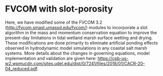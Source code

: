 # FVCOM with slot-porosity

Here, we have modified some of the FVCOM 3.2 (http://fvcom.smast.umassd.edu/fvcom/) modules to incorporate a slot algorithm in the mass and momentum conservation equation to improve the present-day limitations in tidal wetland marsh surface wetting and drying. These modifications are done primarily to eliminate artificial ponding effects observed in hydrodynamic model simulations in any coastal salt marsh systems. More details about the changes in governing equations, model implementation and validation are given here: https://cpb-us-w2.wpmucdn.com/sites.udel.edu/dist/0/7241/files/2018/01/CACR-20-04_reduced.pdf.


